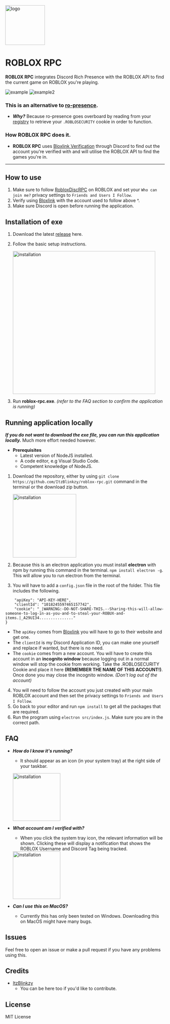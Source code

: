 <img src="https://user-images.githubusercontent.com/68260779/208254746-0055f6a3-2510-426c-b5c2-b3b6ad85715e.png" alt="logo" width="125"/>

# ROBLOX RPC

**ROBLOX RPC** integrates Discord Rich Presence with the ROBLOX API to find the current game on ROBLOX you're playing.

![example](https://user-images.githubusercontent.com/68260779/208254688-ddc0bd8b-c458-4185-ba3b-d8b0b56d72e1.png)
![example2](https://user-images.githubusercontent.com/68260779/208254692-c8b0188e-747e-46da-96c1-07e226250557.png)


### This is an alternative to [ro-presence](https://github.com/JiveOff/roPresence).
* ***Why?*** Because ro-presence goes overboard by reading from your [registry](https://github.com/JiveOff/roPresence/blob/master/lib/bloxauth.js) to retrieve your `.ROBLOSECURITY` cookie in order to function.


### How ROBLOX RPC does it.
* **ROBLOX RPC** uses [Bloxlink Verification](https://blox.link) through Discord to find out the account you're verified with and will utilise the ROBLOX API to find the games you're in.

---

## How to use
1. Make sure to follow [RobloxDiscRPC](https://www.roblox.com/users/2485537594/profile) on ROBLOX and set your `Who can join me?` privacy settings to `Friends and Users I Follow`.
2. Verify using [Bloxlink](https://blox.link) with the account used to follow above ^.
3. Make sure Discord is open before running the application.

## Installation of exe
1. Download the latest [release](https://github.com/ItzBlinkzy/roblox-rpc/releases) here.
2. Follow the basic setup instructions.

    <img src="https://user-images.githubusercontent.com/68260779/208254672-14fc90c1-50be-4136-81c2-78524a78ba3b.png" alt="installation" width="450"/>
3. Run **roblox-rpc.exe**.  *(refer to the FAQ section to confirm the application is running)*


## Running application locally
***If you do not want to download the exe file, you can run this application locally.*** 
Much more effort needed however.

* **Prerequisites**
    * Latest version of NodeJS installed. 
    * A code editor, e.g Visual Studio Code.
    * Competent knowledge of NodeJS.
1. Download the repository, either by using `git clone https://github.com/ItzBlinkzy/roblox-rpc.git` command in the terminal or the download zip button.

    <img src="https://user-images.githubusercontent.com/68260779/208813278-614345f6-b3e7-4c23-9ff8-6d255eda9ef5.png"
 alt="installation" width="200"/>
2. Because this is an electron application you must install **electron** with npm by running this command in the terminal. `npm install electron -g`. This will allow you to run electron from the terminal.

3. You will have to add a `config.json` file in the root of the folder. This file includes the following.
```{
    "apiKey": "API-KEY-HERE",
    "clientId": "1018245597465157742",
    "cookie": "_|WARNING:-DO-NOT-SHARE-THIS.--Sharing-this-will-allow-someone-to-log-in-as-you-and-to-steal-your-ROBUX-and-items.|_A29UI34..............."
}
```

 *  The `apiKey` comes from [Bloxlink](https://blox.link) you will have to go to their website and get one.
 *  The `clientId` is my Discord Application ID, you can make one yourself and replace if wanted, but there is no need.
 * The `cookie` comes from a new account. You will have to create this account in an **incognito window** because logging out in a normal window will stop the cookie from working. Take the .ROBLOSECURITY Cookie and place it here **(REMEMBER THE NAME OF THIS ACCOUNT!)**. Once done you may close the incognito window. *(Don't log out of the account)*
4. You will need to follow the account you just created with your main ROBLOX account and then set the privacy settings to `Friends and Users I Follow`.
5. Go back to your editor and run `npm install` to get all the packages that are required.
6. Run the program using `electron src/index.js`. Make sure you are in the correct path.


## FAQ
* ***How do I know it's running?***
    * It should appear as an icon (in your system tray) at the right side of your taskbar.
    
    <img src="https://user-images.githubusercontent.com/68260779/208254798-7b04920f-44a3-49fc-a676-f67293c3ae33.png"
 alt="installation" width="150"/>
    
    
* ***What account am I verified with?***
    * When you click the system tray icon, the relevant information will be shown.
    Clicking these will display a notification that shows the ROBLOX Username and Discord Tag being tracked.
    
    <img src="https://user-images.githubusercontent.com/68260779/208254818-63a48193-8f71-4d26-917b-dc70a7d41c8f.png" alt="installation" width="150"/>
    
* ***Can I use this on MacOS?***
    * Currently this has only been tested on Windows. Downloading this on MacOS might have many bugs.

## Issues
Feel free to open an issue or make a pull request if you have any problems using this.

## Credits
 * [ItzBlinkzy](https://github.com/ItzBlinkzy/)
      * You can be here too if you'd like to contribute.
        


## License
MIT License
